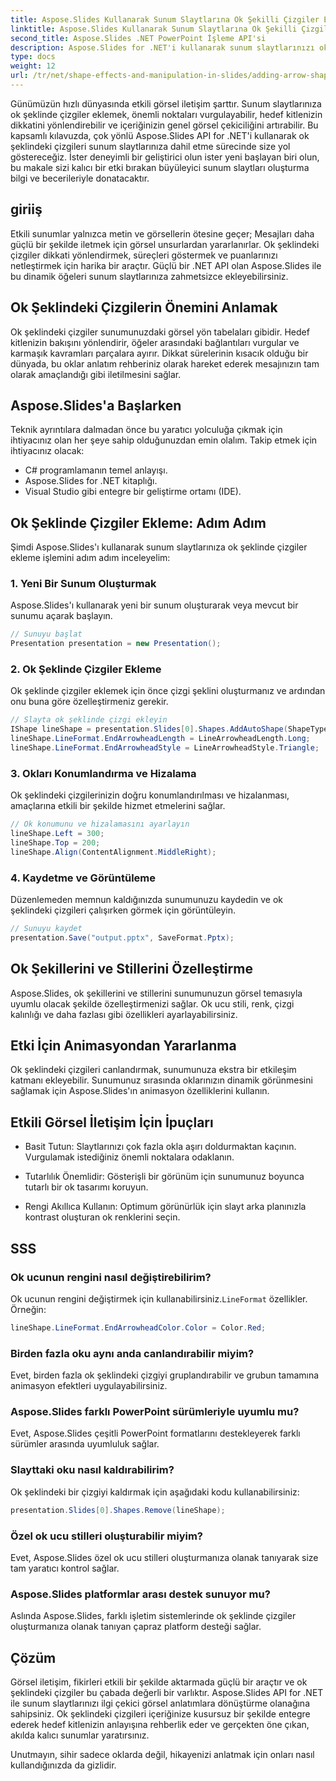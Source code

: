 ```yaml
---
title: Aspose.Slides Kullanarak Sunum Slaytlarına Ok Şekilli Çizgiler Ekleme
linktitle: Aspose.Slides Kullanarak Sunum Slaytlarına Ok Şekilli Çizgiler Ekleme
second_title: Aspose.Slides .NET PowerPoint İşleme API'si
description: Aspose.Slides for .NET'i kullanarak sunum slaytlarınızı ok şeklindeki çizgilerle nasıl geliştireceğinizi öğrenin. Kod örnekleri ve SSS içeren adım adım kılavuz.
type: docs
weight: 12
url: /tr/net/shape-effects-and-manipulation-in-slides/adding-arrow-shaped-lines/
---
```


Günümüzün hızlı dünyasında etkili görsel iletişim şarttır. Sunum slaytlarınıza ok şeklinde çizgiler eklemek, önemli noktaları vurgulayabilir, hedef kitlenizin dikkatini yönlendirebilir ve içeriğinizin genel görsel çekiciliğini artırabilir. Bu kapsamlı kılavuzda, çok yönlü Aspose.Slides API for .NET'i kullanarak ok şeklindeki çizgileri sunum slaytlarınıza dahil etme sürecinde size yol göstereceğiz. İster deneyimli bir geliştirici olun ister yeni başlayan biri olun, bu makale sizi kalıcı bir etki bırakan büyüleyici sunum slaytları oluşturma bilgi ve becerileriyle donatacaktır.

## giriiş

Etkili sunumlar yalnızca metin ve görsellerin ötesine geçer; Mesajları daha güçlü bir şekilde iletmek için görsel unsurlardan yararlanırlar. Ok şeklindeki çizgiler dikkati yönlendirmek, süreçleri göstermek ve puanlarınızı netleştirmek için harika bir araçtır. Güçlü bir .NET API olan Aspose.Slides ile bu dinamik öğeleri sunum slaytlarınıza zahmetsizce ekleyebilirsiniz.

## Ok Şeklindeki Çizgilerin Önemini Anlamak

Ok şeklindeki çizgiler sunumunuzdaki görsel yön tabelaları gibidir. Hedef kitlenizin bakışını yönlendirir, öğeler arasındaki bağlantıları vurgular ve karmaşık kavramları parçalara ayırır. Dikkat sürelerinin kısacık olduğu bir dünyada, bu oklar anlatım rehberiniz olarak hareket ederek mesajınızın tam olarak amaçlandığı gibi iletilmesini sağlar.

## Aspose.Slides'a Başlarken

Teknik ayrıntılara dalmadan önce bu yaratıcı yolculuğa çıkmak için ihtiyacınız olan her şeye sahip olduğunuzdan emin olalım. Takip etmek için ihtiyacınız olacak:

- C# programlamanın temel anlayışı.
- Aspose.Slides for .NET kitaplığı.
- Visual Studio gibi entegre bir geliştirme ortamı (IDE).

## Ok Şeklinde Çizgiler Ekleme: Adım Adım

Şimdi Aspose.Slides'ı kullanarak sunum slaytlarınıza ok şeklinde çizgiler ekleme işlemini adım adım inceleyelim:

### 1. Yeni Bir Sunum Oluşturmak

Aspose.Slides'ı kullanarak yeni bir sunum oluşturarak veya mevcut bir sunumu açarak başlayın.

```csharp
// Sunuyu başlat
Presentation presentation = new Presentation();
```

### 2. Ok Şeklinde Çizgiler Ekleme

Ok şeklinde çizgiler eklemek için önce çizgi şeklini oluşturmanız ve ardından onu buna göre özelleştirmeniz gerekir.

```csharp
// Slayta ok şeklinde çizgi ekleyin
IShape lineShape = presentation.Slides[0].Shapes.AddAutoShape(ShapeType.Line, 100, 100, 200, 0);
lineShape.LineFormat.EndArrowheadLength = LineArrowheadLength.Long;
lineShape.LineFormat.EndArrowheadStyle = LineArrowheadStyle.Triangle;
```

### 3. Okları Konumlandırma ve Hizalama

Ok şeklindeki çizgilerinizin doğru konumlandırılması ve hizalanması, amaçlarına etkili bir şekilde hizmet etmelerini sağlar.

```csharp
// Ok konumunu ve hizalamasını ayarlayın
lineShape.Left = 300;
lineShape.Top = 200;
lineShape.Align(ContentAlignment.MiddleRight);
```

### 4. Kaydetme ve Görüntüleme

Düzenlemeden memnun kaldığınızda sunumunuzu kaydedin ve ok şeklindeki çizgileri çalışırken görmek için görüntüleyin.

```csharp
// Sunuyu kaydet
presentation.Save("output.pptx", SaveFormat.Pptx);
```

## Ok Şekillerini ve Stillerini Özelleştirme

Aspose.Slides, ok şekillerini ve stillerini sunumunuzun görsel temasıyla uyumlu olacak şekilde özelleştirmenizi sağlar. Ok ucu stili, renk, çizgi kalınlığı ve daha fazlası gibi özellikleri ayarlayabilirsiniz.

## Etki İçin Animasyondan Yararlanma

Ok şeklindeki çizgileri canlandırmak, sunumunuza ekstra bir etkileşim katmanı ekleyebilir. Sunumunuz sırasında oklarınızın dinamik görünmesini sağlamak için Aspose.Slides'ın animasyon özelliklerini kullanın.

## Etkili Görsel İletişim İçin İpuçları

- Basit Tutun: Slaytlarınızı çok fazla okla aşırı doldurmaktan kaçının. Vurgulamak istediğiniz önemli noktalara odaklanın.

- Tutarlılık Önemlidir: Gösterişli bir görünüm için sunumunuz boyunca tutarlı bir ok tasarımı koruyun.

- Rengi Akıllıca Kullanın: Optimum görünürlük için slayt arka planınızla kontrast oluşturan ok renklerini seçin.

## SSS

### Ok ucunun rengini nasıl değiştirebilirim?
 Ok ucunun rengini değiştirmek için kullanabilirsiniz.`LineFormat` özellikler. Örneğin:

```csharp
lineShape.LineFormat.EndArrowheadColor.Color = Color.Red;
```

### Birden fazla oku aynı anda canlandırabilir miyim?
Evet, birden fazla ok şeklindeki çizgiyi gruplandırabilir ve grubun tamamına animasyon efektleri uygulayabilirsiniz.

### Aspose.Slides farklı PowerPoint sürümleriyle uyumlu mu?
Evet, Aspose.Slides çeşitli PowerPoint formatlarını destekleyerek farklı sürümler arasında uyumluluk sağlar.

### Slayttaki oku nasıl kaldırabilirim?
Ok şeklindeki bir çizgiyi kaldırmak için aşağıdaki kodu kullanabilirsiniz:

```csharp
presentation.Slides[0].Shapes.Remove(lineShape);
```

### Özel ok ucu stilleri oluşturabilir miyim?
Evet, Aspose.Slides özel ok ucu stilleri oluşturmanıza olanak tanıyarak size tam yaratıcı kontrol sağlar.

### Aspose.Slides platformlar arası destek sunuyor mu?
Aslında Aspose.Slides, farklı işletim sistemlerinde ok şeklinde çizgiler oluşturmanıza olanak tanıyan çapraz platform desteği sağlar.

## Çözüm

Görsel iletişim, fikirleri etkili bir şekilde aktarmada güçlü bir araçtır ve ok şeklindeki çizgiler bu çabada değerli bir varlıktır. Aspose.Slides API for .NET ile sunum slaytlarınızı ilgi çekici görsel anlatımlara dönüştürme olanağına sahipsiniz. Ok şeklindeki çizgileri içeriğinize kusursuz bir şekilde entegre ederek hedef kitlenizin anlayışına rehberlik eder ve gerçekten öne çıkan, akılda kalıcı sunumlar yaratırsınız.

Unutmayın, sihir sadece oklarda değil, hikayenizi anlatmak için onları nasıl kullandığınızda da gizlidir.